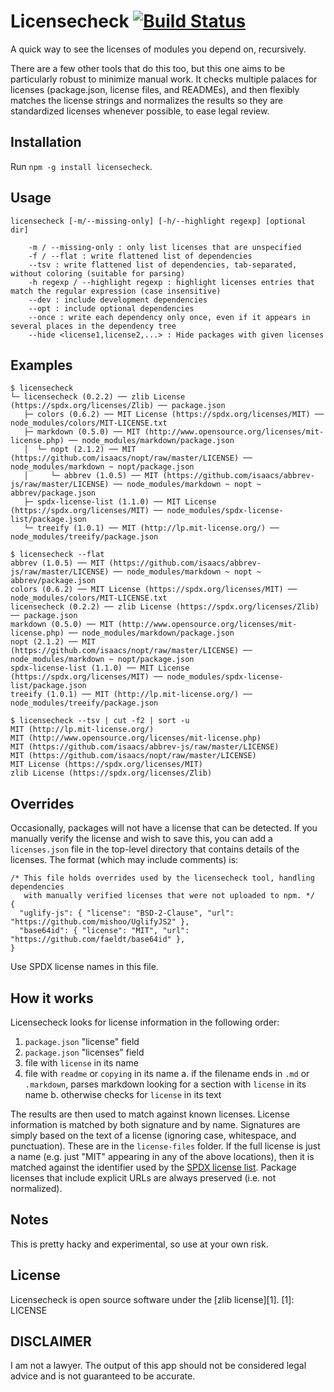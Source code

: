 Licensecheck [![Build Status](https://travis-ci.org/marcello3d/node-licensecheck.png)](https://travis-ci.org/marcello3d/node-licensecheck)
============

A quick way to see the licenses of modules you depend on, recursively.

There are a few other tools that do this too, but this one aims to be particularly robust to minimize manual work.
It checks multiple palaces for licenses (package.json, license files, and READMEs), and then flexibly matches
the license strings and normalizes the results so they are standardized licenses whenever possible, to ease
legal review. 


Installation
------------

Run `npm -g install licensecheck`.

Usage
-----
```
licensecheck [-m/--missing-only] [-h/--highlight regexp] [optional dir]

    -m / --missing-only : only list licenses that are unspecified
    -f / --flat : write flattened list of dependencies
    --tsv : write flattened list of dependencies, tab-separated, without coloring (suitable for parsing)
    -h regexp / --highlight regexp : highlight licenses entries that match the regular expression (case insensitive)
    --dev : include development dependencies
    --opt : include optional dependencies
    --once : write each dependency only once, even if it appears in several places in the dependency tree
    --hide <license1,license2,...> : Hide packages with given licenses
```


Examples
--------

```
$ licensecheck
└─ licensecheck (0.2.2) ── zlib License (https://spdx.org/licenses/Zlib) ── package.json
   ├─ colors (0.6.2) ── MIT License (https://spdx.org/licenses/MIT) ── node_modules/colors/MIT-LICENSE.txt
   ├─ markdown (0.5.0) ── MIT (http://www.opensource.org/licenses/mit-license.php) ── node_modules/markdown/package.json
   │  └─ nopt (2.1.2) ── MIT (https://github.com/isaacs/nopt/raw/master/LICENSE) ── node_modules/markdown ~ nopt/package.json
   │     └─ abbrev (1.0.5) ── MIT (https://github.com/isaacs/abbrev-js/raw/master/LICENSE) ── node_modules/markdown ~ nopt ~ abbrev/package.json
   ├─ spdx-license-list (1.1.0) ── MIT License (https://spdx.org/licenses/MIT) ── node_modules/spdx-license-list/package.json
   └─ treeify (1.0.1) ── MIT (http://lp.mit-license.org/) ── node_modules/treeify/package.json

$ licensecheck --flat
abbrev (1.0.5) ── MIT (https://github.com/isaacs/abbrev-js/raw/master/LICENSE) ── node_modules/markdown ~ nopt ~ abbrev/package.json
colors (0.6.2) ── MIT License (https://spdx.org/licenses/MIT) ── node_modules/colors/MIT-LICENSE.txt
licensecheck (0.2.2) ── zlib License (https://spdx.org/licenses/Zlib) ── package.json
markdown (0.5.0) ── MIT (http://www.opensource.org/licenses/mit-license.php) ── node_modules/markdown/package.json
nopt (2.1.2) ── MIT (https://github.com/isaacs/nopt/raw/master/LICENSE) ── node_modules/markdown ~ nopt/package.json
spdx-license-list (1.1.0) ── MIT License (https://spdx.org/licenses/MIT) ── node_modules/spdx-license-list/package.json
treeify (1.0.1) ── MIT (http://lp.mit-license.org/) ── node_modules/treeify/package.json

$ licensecheck --tsv | cut -f2 | sort -u
MIT (http://lp.mit-license.org/)
MIT (http://www.opensource.org/licenses/mit-license.php)
MIT (https://github.com/isaacs/abbrev-js/raw/master/LICENSE)
MIT (https://github.com/isaacs/nopt/raw/master/LICENSE)
MIT License (https://spdx.org/licenses/MIT)
zlib License (https://spdx.org/licenses/Zlib)
```

Overrides
---------

Occasionally, packages will not have a license that can be detected. If you manually verify the license and wish
to save this, you can add a `licenses.json` file in the top-level directory that contains details of the licenses.
The format (which may include comments) is:

````
/* This file holds overrides used by the licensecheck tool, handling dependencies
   with manually verified licenses that were not uploaded to npm. */
{
  "uglify-js": { "license": "BSD-2-Clause", "url": "https://github.com/mishoo/UglifyJS2" },
  "base64id": { "license": "MIT", "url": "https://github.com/faeldt/base64id" },
}
````

Use SPDX license names in this file.


How it works
------------

Licensecheck looks for license information in the following order:

1. `package.json` "license" field
2. `package.json` "licenses" field
3. file with `license` in its name
4. file with `readme` or `copying` in its name
    a. if the filename ends in `.md` or `.markdown`, parses markdown looking for a section with `license` in its name
    b. otherwise checks for `license` in its text

The results are then used to match against known licenses. License information is matched by both signature and by
name. Signatures are simply based on the text of a license (ignoring case, whitespace, and punctuation).
These are in the `license-files` folder. If the full license is just a name (e.g. just "MIT" appearing in any of the
above locations), then it is matched against the identifier used by the [SPDX license list](http://spdx.org/licenses/).
Package licenses that include explicit URLs are always preserved (i.e. not normalized).


Notes
-----

This is pretty hacky and experimental, so use at your own risk.


License
-------

Licensecheck is open source software under the [zlib license][1].
[1]: LICENSE


DISCLAIMER
----------

I am not a lawyer. The output of this app should not be considered legal advice and is not guaranteed to be accurate.
